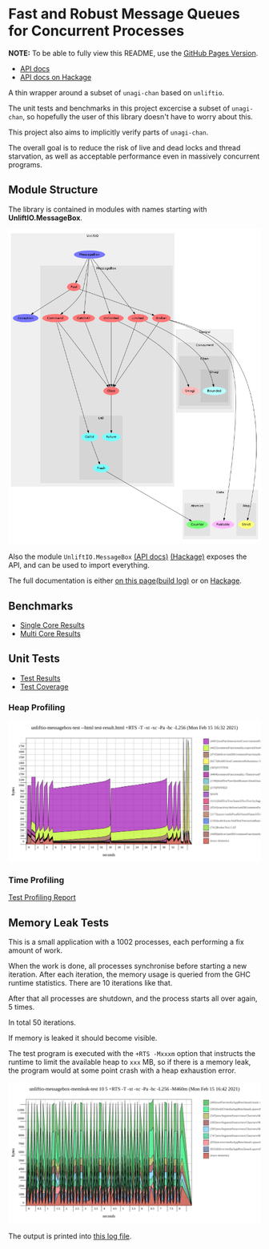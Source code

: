 # Fast and Robust Message Queues for Concurrent Processes

**NOTE:** To be able to fully view this README, use the [GitHub Pages Version](https://sheyll.github.io/unliftio-messagebox/).
* [API docs](./generated-reports/haddock-report/unliftio-messagebox)
* [API docs on Hackage](http://hackage.haskell.org/package/unliftio-messagebox)

A thin wrapper around a subset of `unagi-chan` based on `unliftio`.

The unit tests and benchmarks in this project excercise a subset 
of `unagi-chan`, so hopefully the user of this library doesn't
have to worry about this.

This project also aims to implicitly verify parts of `unagi-chan`.

The overall goal is to reduce the risk of live and dead locks and 
thread starvation, as well as acceptable performance 
even in massively concurrent programs.

## Module Structure

The library is contained in modules with names starting with 
**UnliftIO.MessageBox**.

![Module Structure](./generated-reports/module-graph/module-graph.png)

Also the module 
`UnliftIO.MessageBox` [(API docs)](./generated-reports/haddock-report/unliftio-messagebox/UnliftIO-MessageBox.html)
[(Hackage)](http://hackage.haskell.org/package/unliftio-messagebox/docs/UnliftIO-MessageBox.html)
exposes the API, and can be used to import everything.

The full documentation is either [on this page](./generated-reports/haddock-report/unliftio-messagebox/index.html)[(build log)](./generated-reports/haddock-report/build.log)
or on [Hackage](http://hackage.haskell.org/package/unliftio-messagebox).

## Benchmarks

* [Single Core Results](./generated-reports/benchmark-report/benchmark-1-CORES.html)
* [Multi Core Results](./generated-reports/benchmark-report/benchmark-ALL-CORES.html)

## Unit Tests

* [Test Results](./generated-reports/test-profiling-report/test-result.html)
* [Test Coverage](./generated-reports/test-coverage-report/hpc_index.html)
### Heap Profiling

![Test Heap Profiling Report](./generated-reports/test-profiling-report/unliftio-messagebox-test.svg)

### Time Profiling

[Test Profiling Report](./generated-reports/test-profiling-report/unliftio-messagebox-test.prof)

## Memory Leak Tests

This is a small application with a 1002 processes, each performing a fix amount of 
work.

When the work is done, all processes synchronise before starting a new iteration.
After each iteration, the memory usage is queried from the GHC runtime 
statistics.
There are 10 iterations like that. 

After that all processes are shutdown, and the process
starts all over again, 5 times.

In total 50 iterations.

If memory is leaked it should become visible.

The test program is executed with the `+RTS -Mxxxm` option that instructs
the runtime to limit the available heap to `xxx` MB, so if there is a memory
leak, the program would at some point crash with a heap exhaustion error.

![Memleak Test Heap Profiling Report](./generated-reports/messagebox-memleak-test-report/unliftio-messagebox-memleak-test.svg)

The output is printed into [this log file](./generated-reports/messagebox-memleak-test-report/test.log).
